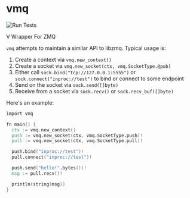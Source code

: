 # vmq
![Run Tests](https://github.com/gechandesu/v-zmq/workflows/Run%20Tests/badge.svg)


V Wrapper For ZMQ

`vmq` attempts to maintain a similar API to libzmq. Typical usage is:

1. Create a context via `vmq.new_context()`
2. Create a socket via `vmq.new_socket(ctx, vmq.SocketType.@pub)`
3. Either call `sock.bind("tcp://127.0.0.1:5555")` or `sock.connect("inproc://test")` to bind or connect to some endpoint
4. Send on the socket via `sock.send([]byte)`
5. Receive from a socket via `sock.recv()` or `sock.recv_buf([]byte)`

Here's an example:

```v
import vmq

fn main() {
  ctx := vmq.new_context()
  push := vmq.new_socket(ctx, vmq.SocketType.push)!
  pull := vmq.new_socket(ctx, vmq.SocketType.pull)!

  push.bind("inproc://test")!
  pull.connect("inproc://test")!

  push.send("hello!".bytes())!
  msg := pull.recv()!

  println(string(msg))
}
```
